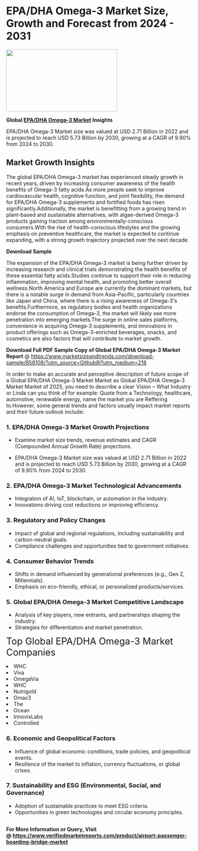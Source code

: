 <H1>EPA/DHA Omega-3 Market Size, Growth and Forecast from 2024 - 2031</H1><img class="aligncenter size-medium wp-image-584254" src="https://thirdeyenews.in/wp-content/uploads/2024/09/Global-Market-Research-300x168.jpeg" alt="" width="300" height="168" /><p><strong>Global&nbsp;<a href="https://www.marketsizeandtrends.com/download-sample/858108/?utm_source=Github8j?utm_medium=218">EPA/DHA Omega-3 Market</a> Insights</strong></p><p>EPA/DHA Omega-3 Market size was valued at USD 2.71 Billion in 2022 and is projected to reach USD 5.73 Billion by 2030, growing at a CAGR of 9.90% from 2024 to 2030.</p><p><h2>Market Growth Insights</h2> <p>The global EPA/DHA Omega-3 market has experienced steady growth in recent years, driven by increasing consumer awareness of the health benefits of Omega-3 fatty acids.As more people seek to improve cardiovascular health, cognitive function, and joint flexibility, the demand for EPA/DHA Omega-3 supplements and fortified foods has risen significantly.Additionally, the market is benefitting from a growing trend in plant-based and sustainable alternatives, with algae-derived Omega-3 products gaining traction among environmentally-conscious consumers.With the rise of health-conscious lifestyles and the growing emphasis on preventive healthcare, the market is expected to continue expanding, with a strong growth trajectory projected over the next decade.</p> <p><strong>Download Sample</strong></p> <p>The expansion of the EPA/DHA Omega-3 market is being further driven by increasing research and clinical trials demonstrating the health benefits of these essential fatty acids.Studies continue to support their role in reducing inflammation, improving mental health, and promoting better overall wellness.North America and Europe are currently the dominant markets, but there is a notable surge in demand from Asia-Pacific, particularly countries like Japan and China, where there is a rising awareness of Omega-3's benefits.Furthermore, as regulatory bodies and health organizations endorse the consumption of Omega-3, the market will likely see more penetration into emerging markets.The surge in online sales platforms, convenience in acquiring Omega-3 supplements, and innovations in product offerings such as Omega-3-enriched beverages, snacks, and cosmetics are also factors that will contribute to market growth.</p> <p><span class=""><strong>Download Full PDF Sample Copy of Global EPA/DHA Omega-3 Market Report</strong> @ <a href="https://www.marketsizeandtrends.com/download-sample/858108/?utm_source=Github8j?utm_medium=218" target="_blank">https://www.marketsizeandtrends.com/download-sample/858108/?utm_source=Github8j?utm_medium=218</a></span></p><p>In order to make an accurate and perceptive description of future scope of a Global&nbsp;EPA/DHA Omega-3 Market Market as Global&nbsp;EPA/DHA Omega-3 Market Market of 2025, you need to describe a clear Vision &ndash; What Industry or Linda can you think of for example: Quote from a Technology, healthcare, automotive, renewable energy, name the market you are Reffering to.However, some general trends and factors usually impact market reports and their future outlook include:</p><h3>1.&nbsp;<strong>EPA/DHA Omega-3 Market Growth Projections</strong></h3><ul><li>Examine market size trends, revenue estimates and CAGR (Compounded Annual Growth Rate) projections.</li><li><p>EPA/DHA Omega-3 Market size was valued at USD 2.71 Billion in 2022 and is projected to reach USD 5.73 Billion by 2030, growing at a CAGR of 9.90% from 2024 to 2030.</p></li></ul><h3>2.&nbsp;<strong>EPA/DHA Omega-3 Market Technological Advancements</strong></h3><ul><li>Integration of AI, IoT, blockchain, or automation in the industry.</li><li>Innovations driving cost reductions or improving efficiency.</li></ul><h3>3.&nbsp;<strong>Regulatory and Policy Changes</strong></h3><ul><li>Impact of global and regional regulations, including sustainability and carbon-neutral goals.</li><li>Compliance challenges and opportunities tied to government initiatives.</li></ul><h3>4.&nbsp;<strong>Consumer Behavior Trends</strong></h3><ul><li>Shifts in demand influenced by generational preferences (e.g., Gen Z, Millennials).</li><li>Emphasis on eco-friendly, ethical, or personalized products/services.</li></ul><h3>5.&nbsp;<strong>Global EPA/DHA Omega-3 Market Competitive Landscape</strong></h3><ul><li>Analysis of key players, new entrants, and partnerships shaping the industry.</li><li>Strategies for differentiation and market penetration.</li></ul><p data-pm-slice="1 1 []"><span style="color: inherit; font-family: inherit; font-size: 25px;">Top Global EPA/DHA Omega-3 Market Companies</span></p><div class="" data-test-id=""><p><li>WHC</li><li> Viva</li><li> OmegaVia</li><li> WHC</li><li> Nutrigold</li><li> Omax3</li><li> The</li><li> Ocean</li><li> InnovixLabs</li><li> Controlled</li></p></div><h3>6.&nbsp;<strong>Economic and Geopolitical Factors</strong></h3><ul><li>Influence of global economic conditions, trade policies, and geopolitical events.</li><li>Resilience of the market to inflation, currency fluctuations, or global crises.</li></ul><h3>7.&nbsp;<strong>Sustainability and ESG (Environmental, Social, and Governance)</strong></h3><ul><li>Adoption of sustainable practices to meet ESG criteria.</li><li>Opportunities in green technologies and circular economy principles.</li></ul><h2><strong style="font-size: 14px;">For More Information or Query, Visit @&nbsp;</strong><a style="background-color: #ffffff; font-size: 14px;" href="https://www.marketsizeandtrends.com/report/epa-dha-omega-3-market/" target="_blank">https://www.verifiedmarketreports.com/product/airport-passenger-boarding-bridge-market</a></h2>